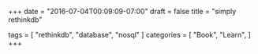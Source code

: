 +++
date = "2016-07-04T00:09:09-07:00"
draft = false
title = "simply rethinkdb"

tags = [ "rethinkdb", "database", "nosql" ]
categories = [
  "Book",
  "Learn",
]
+++

